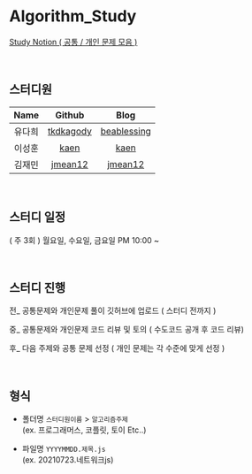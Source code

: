 # Algorithm_Study

[Study Notion ( 공통 / 개인 문제 모음 )](https://even-cayenne-f0c.notion.site/Algorithm_Study-e97c473bfc59410ca192744cf858e85b, "Notion Link") 

<br/>

## 스터디원 

|Name|Github|Blog|
|:---:|:---:|:---:|
|유다희|[tkdkagody](https://github.com/tkdkagody "Github Link")|[beablessing](https://velog.io/@beablessing "Blog Link")|
|이성훈|[kaen](https://github.com/KAEN7 "Github Link")|[kaen](https://kaen7.github.io/ "Blog Link")|
|김재민|[jmean12](https://github.com/jmean12 "Github Link")|[jmean12](https://velog.io/@jmean12 "Blog Link")|


<br/>

## 스터디 일정

( 주 3회 ) 월요일, 수요일, 금요일 PM 10:00 ~

<br/>

## 스터디 진행


전_ 공통문제와 개인문제 풀이 깃허브에 업로드 ( 스터디 전까지 )

중_ 공통문제와 개인문제 코드 리뷰 및 토의 ( 수도코드 공개 후 코드 리뷰) 

후_ 다음 주제와 공통 문제 선정 ( 개인 문제는 각 수준에 맞게 선정 )

<br/>

## 형식
* 폴더명 `스터디원이름`  > `알고리즘주제` <br>
(ex. 프로그래머스, 코플릿, 토이 Etc..)

* 파일명 `YYYYMMDD.제목.js` <br>
(ex. 20210723.네트워크js)

